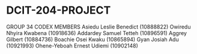 # DCIT-204-PROJECT
GROUP 34 
CODEX
MEMBERS
Asiedu Leslie Benedict (10888822)
Owiredu Nhyira Kwabena (10918636)
Addardey Samuel Tetteh (10896591)
Aggrey Gilbert (10884736)
Boachie Osei Kwaku (10865894)
Gyan Josiah Adu (10921993)
Ohene-Yeboah Ernest Udiemi (10902148)
